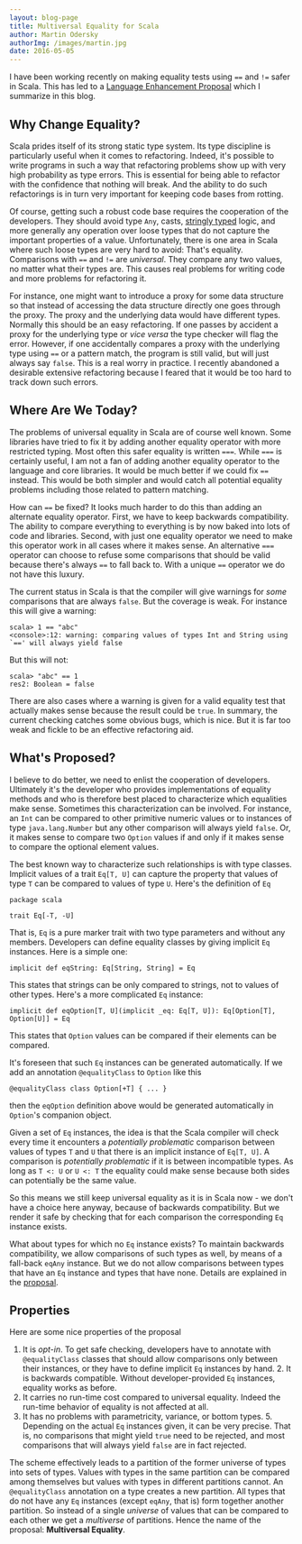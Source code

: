 ```yaml
---
layout: blog-page
title: Multiversal Equality for Scala
author: Martin Odersky
authorImg: /images/martin.jpg
date: 2016-05-05
---
```


I have been working recently on making equality tests using `==` and `!=` safer in Scala. This has led to a [Language Enhancement Proposal](https://github.com/lampepfl/dotty/issues/1247) which I summarize in this blog.

## Why Change Equality?

Scala prides itself of its strong static type system. Its type discipline is particularly useful when it comes to refactoring. Indeed, it's possible to write programs in such a way that refactoring problems show up with very high probability as type errors. This is essential for being able to refactor with the confidence that nothing will break. And the ability to do such refactorings is in turn very important for keeping code bases from rotting.

Of course, getting such a robust code base requires the cooperation of the developers. They should avoid type `Any`, casts, [stringly typed](http://c2.com/cgi/wiki?StringlyTyped) logic, and more generally any operation over loose types that do not capture the important properties of a value. Unfortunately, there is one area in Scala where such loose types are very hard to avoid: That's equality. Comparisons with `==` and `!=` are _universal_. They compare any two values, no matter what their types are. This causes real problems for writing code and more problems for refactoring it.

For instance, one might want to introduce a proxy for some data structure so that instead of accessing the data structure directly one goes through the proxy. The proxy and the underlying data would have different types. Normally this should be an easy refactoring. If one passes by accident a proxy for the underlying type or _vice versa_ the type checker will flag the error. However, if one accidentally compares a proxy with the underlying type using `==` or a pattern match, the program is still valid, but will just always say `false`.  This is a real worry in practice. I recently abandoned a desirable extensive refactoring because I feared that it would be too hard to track down such errors.

## Where Are We Today?

The problems of universal equality in Scala are of course well known. Some libraries have tried to fix it by adding another equality operator with more restricted typing. Most often this safer equality is written `===`. While `===` is certainly useful, I am not a fan of adding another equality operator to the language and core libraries. It would be much better if we could fix `==` instead. This would be both simpler and would catch all potential equality problems including those related to pattern matching.

How can `==` be fixed? It looks much harder to do this than adding an alternate equality operator. First, we have to keep backwards compatibility. The ability to compare everything to everything is by now baked into lots of code and libraries.  Second, with just one equality operator we need to make this operator work in all cases where it makes sense. An alternative `===` operator can choose to refuse some comparisons that should be valid because there's always `==` to fall back to. With a unique `==` operator we do not have this luxury.

The current status in Scala is that the compiler will give warnings for _some_ comparisons that are always `false`. But the coverage is weak. For instance this will give a warning:

```
scala> 1 == "abc"
<console>:12: warning: comparing values of types Int and String using `==' will always yield false
```

But this will not:

```
scala> "abc" == 1
res2: Boolean = false
```

There are also cases where a warning is given for a valid equality test that actually makes sense because the result could be `true`. In summary, the current checking catches some obvious bugs, which is nice. But it is far too weak and fickle to be an effective refactoring aid.


## What's Proposed?

I believe to do better, we need to enlist the cooperation of developers. Ultimately it's the developer who provides implementations of equality methods and who is therefore best placed to characterize which equalities make sense. Sometimes this characterization can be involved. For instance, an `Int` can be compared to other primitive numeric values or to instances of type `java.lang.Number` but any other comparison will always yield `false`. Or, it makes sense to compare two `Option` values if and only if it makes sense to compare the optional element values.

The best known way to characterize such relationships is with type classes. Implicit values of a trait `Eq[T, U]` can capture the property that values of type `T` can be compared to values of type `U`. Here's the definition of `Eq`

```
package scala

trait Eq[-T, -U]
```

That is, `Eq` is a pure marker trait with two type parameters and without any members.  Developers can define equality classes by giving implicit `Eq` instances. Here is a simple one:

```
implicit def eqString: Eq[String, String] = Eq
```

This states that strings can be only compared to strings, not to values of other types.  Here's a more complicated `Eq` instance:

```
implicit def eqOption[T, U](implicit _eq: Eq[T, U]): Eq[Option[T], Option[U]] = Eq
```

This states that `Option` values can be compared if their elements can be compared.

It's foreseen that such `Eq` instances can be generated automatically. If we add an annotation `@equalityClass` to `Option` like this

```
@equalityClass class Option[+T] { ... }
```

then the `eqOption` definition above would be generated automatically in `Option`'s companion object.

Given a set of `Eq` instances, the idea is that the Scala compiler will check every time it encounters a _potentially problematic_ comparison between values of types `T` and `U` that there is an implicit instance of `Eq[T, U]`. A comparison is _potentially problematic_ if it is between incompatible types. As long as `T <: U` or `U <: T` the equality could make sense because both sides can potentially be the same value.

So this means we still keep universal equality as it is in Scala now - we don't have a choice here anyway, because of backwards compatibility. But we render it safe by checking that for each comparison the corresponding `Eq` instance exists.

What about types for which no `Eq` instance exists? To maintain backwards compatibility, we allow comparisons of such types as well, by means of a fall-back `eqAny` instance. But we do not allow comparisons between types that have an `Eq` instance and types that have none.  Details are explained in the [proposal](https://github.com/lampepfl/dotty/issues/1247).

## Properties

Here are some nice properties of the proposal

1. It is _opt-in_. To get safe checking, developers have to annotate with `@equalityClass` classes that should allow comparisons only between their instances, or they have to define implicit `Eq` instances by hand.  2. It is backwards compatible. Without developer-provided `Eq` instances, equality works as before.
3. It carries no run-time cost compared to universal equality. Indeed the run-time behavior of equality is not affected at all.
4. It has no problems with parametricity, variance, or bottom types.  5. Depending on the actual `Eq` instances given, it can be very precise. That is, no comparisons that might yield `true` need to be rejected, and most comparisons that will always yield `false` are in fact rejected.

The scheme effectively leads to a partition of the former universe of types into sets of types. Values with types in the same partition can be compared among themselves but values with types in different partitions cannot.  An `@equalityClass` annotation on a type creates a new partition. All types that do not have any `Eq` instances (except `eqAny`, that is) form together another partition.  So instead of a single _universe_ of values that can be compared to each other we get a _multiverse_ of partitions. Hence the name of the proposal: **Multiversal Equality**.
